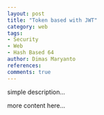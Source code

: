 ```yaml
---
layout: post
title: "Token based with JWT"
category: web
tags: 
- Security
- Web
- Hash Based 64
author: Dimas Maryanto
references:
comments: true
---
```


simple description...
<!--more-->

more content here...
